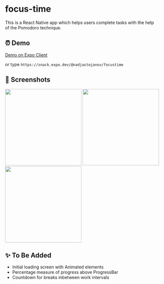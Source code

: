 # focus-time
This is a React Native app which helps users complete tasks with the help of the Pomodoro technique.

## ⏰ Demo

[Demo on Expo Client](https://snack.expo.dev/@nadjastojanov/focustime)

or type `https://snack.expo.dev/@nadjastojanov/focustime`

## 📱 Screenshots
<div style="display:flex, flex-wrap:wrap">
  <img src="https://i.imgur.com/igxxjrp.png" width="250px" />
  <img src="https://i.imgur.com/8kpMjb4.png" width="250px" />
  <img src="https://i.imgur.com/i0SPvLm.png" width="250px" />
</div>

## ✨ To Be Added

- Initial loading screen with Animated elements
- Percentage measure of progress above ProgressBar
- Countdown for breaks inbetween work intervals
